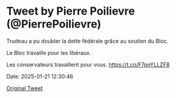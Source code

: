 # Tweet by Pierre Poilievre (@PierrePoilievre)

Trudeau a pu doubler la dette fédérale grâce au soutien du Bloc. 

Le Bloc travaille pour les libéraux.

Les conservateurs travaillent pour vous. https://t.co/F7pnYLLZF8

Date: 2025-01-21 12:30:46

[Original Tweet](https://x.com/PierrePoilievre/status/1881680838817104165)
